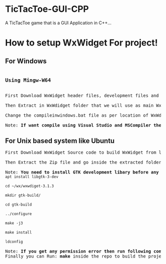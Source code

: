 # TicTacToe-GUI-CPP
<p>A TicTacToe game that is a GUI Application in C++...</p>

# How to setup WxWidget For project!
## For Windows 

<pre>
<h3>Using Mingw-W64</h3>
First Download WxWidget header files, development files and Release DLLs from link <a href="https://www.wxwidgets.org/downloads/">https://www.wxwidgets.org/downloads/<a> <br>
Then Extract in WxWdidget folder that we will use as main WxWdidget build folder. <br>
Change the compileinwindows.bat file as per location of WxWdidget folder and DAB! double click on compileinwindows.bat file to compile using g++ compiler. <br>
Note: <b>If want compile using Visual Studio and MSCompiler then follow WxWidget Docs...</b> 
</pre>

## For Unix based system like Ubuntu 
<pre>
First Download WxWidget Source code to build WxWidget from link <a href="https://www.wxwidgets.org/downloads/">https://www.wxwidgets.org/downloads/<a> <br>
Then Extract the Zip file and go inside the extracted folder.<br>
Note: <b>You need to install GTK development libary before any futhur process, if not already installed. for installing it Run </b><code>sudo apt install libgtk-3-dev</code><br>
<code>cd ~/wx/wxwdiget-3.1.3</code><br>
<code>mkdir gtk-build/</code><br>
<code>cd gtk-build</code><br>
<code>../configure</code><br>
<code>make -j3</code><br>
<code>make install</code><br>
<code>ldconfig</code><br>
Note: <b>If you get any permission error then run following commands using sudo.</b>
Finally you can Run: <b>make</b> inside the repo to build the project..
</pre>


